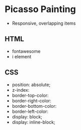 # Picasso Painting
- Responsive, overlapping items
## HTML
- fontawesome
- i element
## CSS
- position: absolute;
- z-index:
- border-top-color:
- border-right-color:
- border-bottom-color:
- border-left-color:
- display: block;
- display: inline-block;